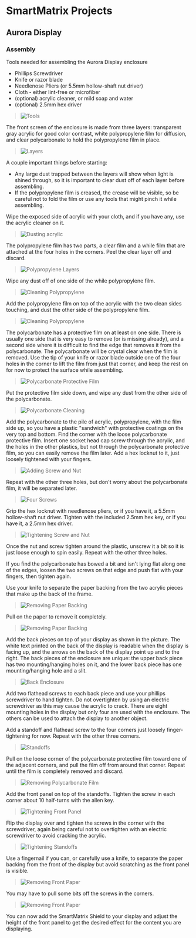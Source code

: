 # SmartMatrix Projects

## Aurora Display

### Assembly

Tools needed for assembling the Aurora Display enclosure  
    
- Phillips Screwdriver
- Knife or razor blade
- Needlenose Pliers (or 5.5mm hollow-shaft nut driver)
- Cloth - either lint-free or microfiber
- (optional) acrylic cleaner, or mild soap and water
- (optional) 2.5mm hex driver  

> ![Tools](photos/AuroraAssembly/01-Tools.jpg)  

The front screen of the enclosure is made from three layers: transparent gray acrylic for good color contrast, white polypropylene film for diffusion, and clear polycarbonate to hold the polypropylene film in place.  

> ![Layers](photos/AuroraAssembly/02-Layers.jpg)

A couple important things before starting:  
 - Any large dust trapped between the layers will show when light is shined through, so it is important to clear dust off of each layer before assembling.  
 - If the polypropylene film is creased, the crease will be visible, so be careful not to fold the film or use any tools that might pinch it while assembling.

Wipe the exposed side of acrylic with your cloth, and if you have any, use the acrylic cleaner on it.

> ![Dusting acrylic](photos/AuroraAssembly/03-CleanAcrylic.jpg)

The polypropylene film has two parts, a clear film and a while film that are attached at the four holes in the corners.  Peel the clear layer off and discard.

> ![Polypropylene Layers](photos/AuroraAssembly/04-PolyProLayers.jpg)

Wipe any dust off of one side of the while polypropylene film.  

> ![Cleaning Polypropylene](photos/AuroraAssembly/05-PolyProCleaning.jpg)

Add the polypropylene film on top of the acrylic with the two clean sides touching, and dust the other side of the polypropylene film.

> ![Cleaning Polypropylene](photos/AuroraAssembly/06-PolyProCleaning2.jpg)

The polycarbonate has a protective film on at least on one side.  There is usually one side that is very easy to remove (or is missing already), and a second side where it is difficult to find the edge that removes it from the polycarbonate.  The polycarbonate will be crystal clear when the film is removed.  Use the tip of your knife or razor blade outside one of the four holes in the corner to lift the film from just that corner, and keep the rest on for now to protect the surface while assembling.

> ![Polycarbonate Protective Film](photos/AuroraAssembly/07-PolyCarbFilm.jpg)

Put the protective film side down, and wipe any dust from the other side of the polycarbonate.

> ![Polycarbonate Cleaning](photos/AuroraAssembly/08-PolyCarbCleaning.jpg)

Add the polycarbonate to the pile of acrylic, polypropylene, with the film side up, so you have a plastic "sandwich" with protective coatings on the very top and bottom.  Find the corner with the loose polycarbonate protective film.  Insert one socket head cap screw through the acrylic, and the holes in the other plastics, but not through the polycarbonate protective film, so you can easily remove the film later.  Add a hex locknut to it, just loosely tightened with your fingers.

> ![Adding Screw and Nut](photos/AuroraAssembly/09-ScrewAndNut.jpg)

Repeat with the other three holes, but don't worry about the polycarbonate film, it will be separated later.

> ![Four Screws](photos/AuroraAssembly/10-FourNuts.jpg)

Grip the hex locknut with needlenose pliers, or if you have it, a 5.5mm hollow-shaft nut driver.  Tighten with the included 2.5mm hex key, or if you have it, a 2.5mm hex driver.

> ![Tightening Screw and Nut](photos/AuroraAssembly/11-TighteningScrewAndNut.jpg)

Once the nut and screw tighten around the plastic, unscrew it a bit so it is just loose enough to spin easily.  Repeat with the other three holes.

If you find the polycarbonate has bowed a bit and isn't lying flat along one of the edges, loosen the two screws on that edge and push flat with your fingers, then tighten again.

Use your knife to separate the paper backing from the two acrylic pieces that make up the back of the frame.

> ![Removing Paper Backing](photos/AuroraAssembly/13-BackingPaper.jpg)

Pull on the paper to remove it completely.

> ![Removing Paper Backing](photos/AuroraAssembly/14-BackingPaper2.jpg)

Add the back pieces on top of your display as shown in the picture.  The white text printed on the back of the display is readable when the display is facing up, and the arrows on the back of the display point up and to the right.  The back pieces of the enclosure are unique:  the upper back piece has two mounting/hanging holes on it, and the lower back piece has one mounting/hanging hole and a slit.

> ![Back Enclosure](photos/AuroraAssembly/15-BackScrews.jpg)

Add two flathead screws to each back piece and use your phillips screwdriver to hand tighten.  Do not overtighten by using an electric screwdriver as this may cause the acrylic to crack.  There are eight mounting holes in the display but only four are used with the enclosure.  The others can be used to attach the display to another object.

Add a standoff and flathead screw to the four corners just loosely finger-tightening for now.  Repeat with the other three corners.

> ![Standoffs](photos/AuroraAssembly/16-FingerTighteningStandoffs.jpg)

Pull on the loose corner of the polycarbonate protective film toward one of the adjacent corners, and pull the film off from around that corner.  Repeat until the film is completely removed and discard.

> ![Removing Polycarbonate Film](photos/AuroraAssembly/17-RemovingCoating.jpg)

Add the front panel on top of the standoffs.  Tighten the screw in each corner about 10 half-turns with the allen key.  

> ![Tightening Front Panel](photos/AuroraAssembly/19-TighteningFrontPanel.jpg)

Flip the display over and tighten the screws in the corner with the screwdriver, again being careful not to overtighten with an electric screwdriver to avoid cracking the acrylic.

> ![Tightening Standoffs](photos/AuroraAssembly/20-TighteningStandoffs.jpg)

Use a fingernail if you can, or carefully use a knife, to separate the paper backing from the front of the display but avoid scratching as the front panel is visible.

> ![Removing Front Paper](photos/AuroraAssembly/22-RemovingFrontPaper.jpg)

You may have to pull some bits off the screws in the corners.

> ![Removing Front Paper](photos/AuroraAssembly/23-RemovingFrontPaper2.jpg)

You can now add the SmartMatrix Shield to your display and adjust the height of the front panel to get the desired effect for the content you are displaying.